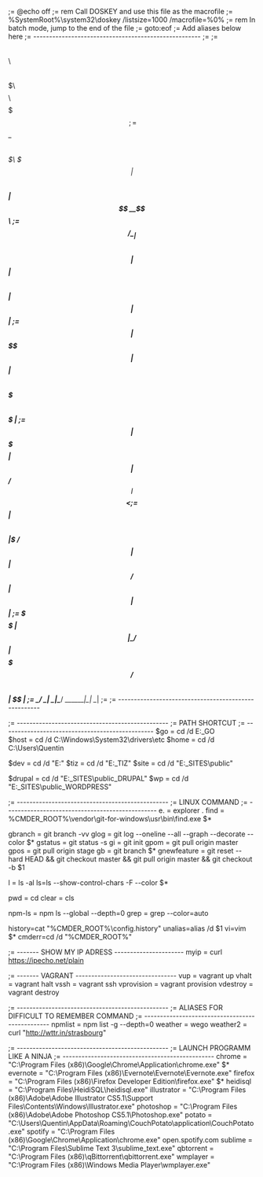 ;= @echo off
;= rem Call DOSKEY and use this file as the macrofile
;= %SystemRoot%\system32\doskey /listsize=1000 /macrofile=%0%
;= rem In batch mode, jump to the end of the file
;= goto:eof
;= Add aliases below here
;= -----------------------------------------------------
;=
;=   $$$$$$\  $$\      $$\ $$$$$$$\    $$$$$$$$\ $$$$$$$\  
;=  $$  __$$\ $$$\    $$$ |$$  __$$\   $$  _____|$$  __$$\ 
;=  $$ /  \__|$$$$\  $$$$ |$$ |   $$\  $$ |      $$ |  $$ |
;=  $$ |      $$\$$\$$ $$ |$$ |    $$\ $$$$$\    $$$$$$$  |
;=  $$ |      $$ \$$$  $$ |$$ |   $$ / $$  __|   $$  __$$< 
;=  $$ |  $$\ $$ |\$  /$$ |$$ |  $$ /  $$ |      $$ |  $$ |
;=  \$$$$$$  |$$ | \_/ $$ |$$$$$$$ /   $$$$$$$$\ $$ |  $$ |
;=   \______/ \__|     \__|\______/    \________|\__|  \__|
;= 
;= -----------------------------------------------------

;= ------------------------------------------------
;= PATH SHORTCUT
;= ------------------------------------------------
$go     = cd /d E:\_GO\
$host   = cd /d C:\Windows\System32\drivers\etc
$home   = cd /d C:\Users\Quentin

$dev    = cd /d "E:"
$tiz    = cd /d "E:\_TIZ\"
$site   = cd /d "E:\_SITES\public\"

$drupal = cd /d "E:\_SITES\public\_DRUPAL\"
$wp     = cd /d "E:\_SITES\public\_WORDPRESS\"


;= ------------------------------------------------
;= LINUX COMMAND
;= ------------------------------------------------
e. = explorer .
find = %CMDER_ROOT%\vendor\git-for-windows\usr\bin\find.exe $*

gbranch = git branch -vv
glog    = git log --oneline --all --graph --decorate --color $*
gstatus = git status -s
gi      = git init
gpom    = git pull origin master
gpos    = git pull origin stage
gb      = git branch $*
gnewfeature = git reset --hard HEAD && git checkout master && git pull origin master && git checkout -b $1

l  = ls -al
ls=ls --show-control-chars -F --color $*

pwd   = cd
clear = cls

npm-ls = npm ls --global --depth=0
grep   = grep --color=auto

history=cat "%CMDER_ROOT%\config\.history"
unalias=alias /d $1
vi=vim $*
cmderr=cd /d "%CMDER_ROOT%"

;= ------- SHOW MY IP ADRESS ----------------------
myip = curl https://ipecho.net/plain

;= ------- VAGRANT --------------------------------
vup          = vagrant up
vhalt        = vagrant halt
vssh         = vagrant ssh
vprovision   = vagrant provision
vdestroy     = vagrant destroy


;= ------------------------------------------------
;= ALIASES FOR DIFFICULT TO REMEMBER COMMAND
;= ------------------------------------------------
npmlist = npm list -g --depth=0
weather = wego
weather2 = curl "http://wttr.in/strasbourg"

;= ------------------------------------------------
;= LAUNCH PROGRAMM LIKE A NINJA
;= ------------------------------------------------
chrome      = "C:\Program Files (x86)\Google\Chrome\Application\chrome.exe" $*
evernote    = "C:\Program Files (x86)\Evernote\Evernote\Evernote.exe"
firefox     = "C:\Program Files (x86)\Firefox Developer Edition\firefox.exe" $*
heidisql    = "C:\Program Files\HeidiSQL\heidisql.exe"
illustrator = "C:\Program Files (x86)\Adobe\Adobe Illustrator CS5.1\Support Files\Contents\Windows\Illustrator.exe"
photoshop   = "C:\Program Files (x86)\Adobe\Adobe Photoshop CS5.1\Photoshop.exe"
potato      = "C:\Users\Quentin\AppData\Roaming\CouchPotato\application\CouchPotato.exe"
spotify     = "C:\Program Files (x86)\Google\Chrome\Application\chrome.exe" open.spotify.com
sublime     = "C:\Program Files\Sublime Text 3\sublime_text.exe"
qbtorrent   = "C:\Program Files (x86)\qBittorrent\qbittorrent.exe" 
wmplayer    = "C:\Program Files (x86)\Windows Media Player\wmplayer.exe"